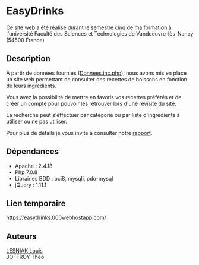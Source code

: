 # EasyDrinks

Ce site web a été réalisé durant le semestre cinq de ma formation à l'université Faculté des Sciences et Technologies de Vandoeuvre-lès-Nancy (54500 France)

## Description

À partir de données fournies ([Donnees.inc.php](Donnees.inc.php)), nous avons mis en place un site web permettant de consulter des recettes de boissons en fonction de leurs ingrédients.

Vous avez la possibilité de mettre en favoris vos recettes préférés et de créer un compte pour pouvoir les retrouver lors d'une revisite du site.

La recherche peut s'éffectuer par catégorie ou par liste d'ingrédients à utiliser ou ne pas utiliser.

Pour plus de détails je vous invite à consulter notre [rapport](rapport.pdf).

## Dépendances

- Apache : 2.4.18
- Php 7.0.8
- Librairies BDD : oci8, mysqli, pdo-mysql
- jQuery : 1.11.1 

## Lien temporaire 

https://easydrinks.000webhostapp.com/

## Auteurs
[LESNIAK Louis](https://github.com/LESNIAK-Louis)
</br>
JOFFROY Theo
